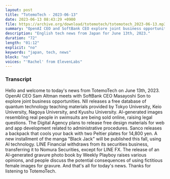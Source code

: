 ```yaml
---
layout: post
title: "TotemoTech - 2023-06-13"
date: 2023-06-13 08:43:29 +0900
file: https://archive.org/download/totemotech/totemotech_2023-06-13.mp3
summary: "OpenAI CEO and SoftBank CEO explore joint business opportunities, NII releases free quantum technology teaching materials from top Japanese universities, & more…"
description: "English tech news from Japan for June 13th, 2023."
duration: "72"
length: "01:12"
explicit: "no"
keywords: "japan, tech, news"
block: "no"
voices: "'Rachel' from ElevenLabs"
---
```


### Transcript

Hello and welcome to today's news from TotemoTech on June 13th, 2023. OpenAI CEO Sam Altman meets with SoftBank CEO Masayoshi Son to explore joint business opportunities. NII releases a free database of quantum technology teaching materials provided by Tokyo University, Keio University, Nagoya University, and Kyushu University. AI-generated images resembling real people in swimsuits are being sold online, raising legal questions. The Digital Agency plans to release free design materials for web and app development related to administrative procedures. Sanco releases a backpack that cools your back with two Peltier plates for 14,800 yen. A new installment of the manga "Black Jack" will be published this fall, using AI technology. LINE Financial withdraws from its securities business, transferring it to Nomura Securities, except for LINE FX. The release of an AI-generated gravure photo book by Weekly Playboy raises various opinions, and people discuss the potential consequences of using fictitious female images for gravure.   And that's all for today's news. Thanks for listening to TotemoTech.
